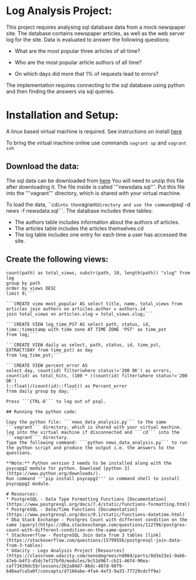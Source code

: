 # Log Analysis Project:
This project requires analysing sql database data from a mock newspaper site.
The database contains newspaper articles, as well as the web server log for the site.
Data is evaluated to answer the following questions:

* What are the most popular three articles of all time?

* Who are the most popular article authors of all time?

* On which days did more that 1% of requests lead to errors?

The implementation requires connecting to the sql database using python and then finding the answers via sql queries.


# Installation and Setup:

A linux based virtual machine is required. See instructions on install [here](https://classroom.udacity.com/nanodegrees/nd004/parts/8d3e23e1-9ab6-47eb-b4f3-d5dc7ef27bf0/modules/bc51d967-cb21-46f4-90ea-caf73439dc59/lessons/5475ecd6-cfdb-4418-85a2-f2583074c08d/concepts/14c72fe3-e3fe-4959-9c4b-467cf5b7c3a0)   

To bring the virtual machine online use commands ```vagrant up``` and ```vagrant ssh```

## Download the data:

The sql data can be downloaded from [here](https://d17h27t6h515a5.cloudfront.net/topher/2016/August/57b5f748_newsdata/newsdata.zip)
You will need to unzip this file after downloading it. The file inside is called '''newsdata.sql'''. Put this file into the '''vagrant''' directory, which is shared with your virtual machine.

To load the data, ``cd``` into the ```vagrant``` directory and use the command ```psql -d news -f newsdata.sql```. 
The database includes three tables:

* The authors table includes information about the authors of articles.
* The articles table includes the articles themselves.cd 
* The log table includes one entry for each time a user has accessed the site.

## Create the following views:
```CREATE view total_views AS select path,
count(path) as total_views, substr(path, 10, length(path)) "slug" from log
group by path
order by views DESC
limit 9;```

```CREATE view most_popular AS select title, name, total_views from
articles join authors on articles.author = authors.id
join total_views on articles.slug = total_views.slug;```

```CREATE VIEW log_time_PST AS select path, status, id, time::timestamp with time zone AT TIME ZONE 'PST' as time_pst
from log;```

```CREATE VIEW daily as select, path, status, id, time_pst, EXTRACT(DAY from time_pst) as day
from log_time_pst;```

```CREATE VIEW percent_error AS
select day, count(id) filter(where status!='200 OK') as errors, count(id) as total_hits, (100 * ((count(id) filter(where status!='200 OK')
)::float)/(count(id)::float)) as Percent_error
from daily group by day;```

Press ```CTRL-D``` to log out of psql.

## Running the python code:

Copy the python file: ```news_data_analysis.py``` to the same ```vagrant``` directory, which is shared with your virtual machine.
log into the virtual machine if disconnected and ```cd``` into the ```vagrant``` directory.
Type the following command: ```python news_data_analysis.py``` to run the python script and produce the output i.e. the answers to the questions.

**Note:** Python version 3 needs to be installed along with the psycopg2 module for python. Download [python 3](https://www.python.org/downloads/). 
Run command '''pip install psycopg2''' in command shell to install psycoppg2 module.

# Resources:
* PostgreSQL - Data Type Formatting Functions [Documentation](https://www.postgresql.org/docs/7.4/static/functions-formatting.html)
* PostgreSQL - Date/Time Functions [Documentation](https://www.postgresql.org/docs/9.1/static/functions-datetime.html)
* Dba Stack Exchange - Postgres Count with different condition on the same [query](https://dba.stackexchange.com/questions/112796/postgres-count-with-different-condition-on-the-same-query)
* Stackoverflow - PostgreSQL Join data from 3 tables [link](https://stackoverflow.com/questions/15799556/postgresql-join-data-from-3-tables)
* Udacity - Logs Analysis Project [Resources](https://classroom.udacity.com/nanodegrees/nd004/parts/8d3e23e1-9ab6-47eb-b4f3-d5dc7ef27bf0/modules/bc51d967-cb21-46f4-90ea-caf73439dc59/lessons/262a84d7-86dc-487d-98f9-648aa7ca5a0f/concepts/d7166abe-4fa4-4af3-9a33-77729cdcff9a)